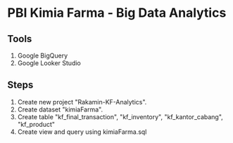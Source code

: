 # PBI Kimia Farma - Big Data Analytics

## Tools
1. Google BigQuery
2. Google Looker Studio

## Steps
1. Create new project "Rakamin-KF-Analytics".
2. Create dataset "kimiaFarma".
3. Create table "kf_final_transaction", "kf_inventory", "kf_kantor_cabang", "kf_product"
4. Create view and query using kimiaFarma.sql
